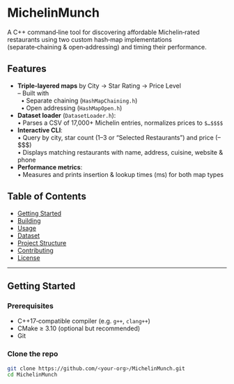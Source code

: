 # MichelinMunch

A C++ command‑line tool for discovering affordable Michelin‑rated restaurants using two custom hash‑map implementations (separate‑chaining & open‑addressing) and timing their performance.

## Features

- **Triple‑layered maps** by City → Star Rating → Price Level  
  – Built with  
  &nbsp;&nbsp;• Separate chaining (`HashMapChaining.h`)  
  &nbsp;&nbsp;• Open addressing (`HashMapOpen.h`)  
- **Dataset loader** (`DatasetLoader.h`):  
  • Parses a CSV of 17,000+ Michelin entries, normalizes prices to `$…$$$$`  
- **Interactive CLI**:  
  • Query by city, star count (1–3 or “Selected Restaurants”) and price ($–$$$$)  
  • Displays matching restaurants with name, address, cuisine, website & phone  
- **Performance metrics**:  
  • Measures and prints insertion & lookup times (ms) for both map types

## Table of Contents

- [Getting Started](#getting-started)  
- [Building](#building)  
- [Usage](#usage)  
- [Dataset](#dataset)  
- [Project Structure](#project-structure)  
- [Contributing](#contributing)  
- [License](#license)

---

## Getting Started

### Prerequisites

- C++17‑compatible compiler (e.g. `g++`, `clang++`)  
- CMake ≥ 3.10 (optional but recommended)  
- Git

### Clone the repo

```bash
git clone https://github.com/<your‑org>/MichelinMunch.git
cd MichelinMunch
